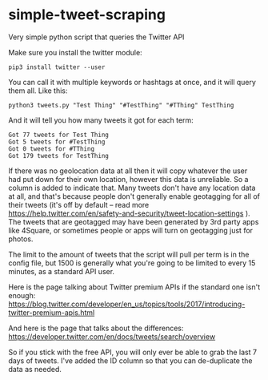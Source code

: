 # simple-tweet-scraping
Very simple python script that queries the Twitter API

Make sure you install the twitter module:

```
pip3 install twitter --user
```

You can call it with multiple keywords or hashtags at once, and it will query them all.  Like this:

```
python3 tweets.py "Test Thing" "#TestThing" "#TThing" TestThing
```

And it will tell you how many tweets it got for each term:

```
Got 77 tweets for Test Thing
Got 5 tweets for #TestThing
Got 0 tweets for #TThing
Got 179 tweets for TestThing
```

If there was no geolocation data at all then it will copy whatever the user had put down for their own location, however this data is unreliable.  So a column is added to indicate that.  Many tweets don't have any location data at all, and that's because people don't generally enable geotagging for all of their tweets (it's off by default – read more https://help.twitter.com/en/safety-and-security/tweet-location-settings ).  The tweets that are geotagged may have been generated by 3rd party apps like 4Square, or sometimes people or apps will turn on geotagging just for photos.

The limit to the amount of tweets that the script will pull per term is in the config file, but 1500 is generally what you're going to be limited to every 15 minutes, as a standard API user.

Here is the page talking about Twitter premium APIs if the standard one isn't enough:
https://blog.twitter.com/developer/en_us/topics/tools/2017/introducing-twitter-premium-apis.html

And here is the page that talks about the differences:
https://developer.twitter.com/en/docs/tweets/search/overview

So if you stick with the free API, you will only ever be able to grab the last 7 days of tweets.  I've added the ID column so that you can de-duplicate the data as needed.
